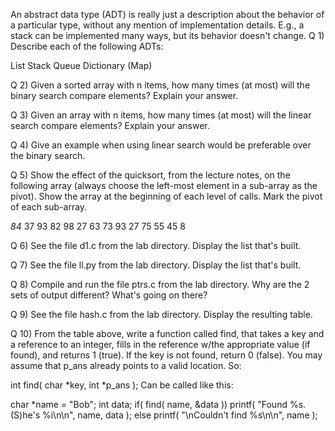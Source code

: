 An abstract data type (ADT) is really just a description about the behavior of a particular type, without any mention of implementation details. E.g., a stack can be implemented many ways, but its behavior doesn't change.
Q 1) Describe each of the following ADTs:

List
Stack
Queue
Dictionary (Map)

Q 2) Given a sorted array with n items, how many times (at most) will the binary search compare elements? Explain your answer.

Q 3) Given an array with n items, how many times (at most) will the linear search compare elements? Explain your answer.

Q 4) Give an example when using linear search would be preferable over the binary search.

Q 5) Show the effect of the quicksort, from the lecture notes, on the following array (always choose the left-most element in a sub-array as the pivot). Show the array at the beginning of each level of calls. Mark the pivot of each sub-array.

*84* 37 93 82 98 27 63 73 93 27 75 55 45 8

Q 6) See the file d1.c from the lab directory. Display the list that's built.

Q 7) See the file ll.py from the lab directory. Display the list that's built.

Q 8) Compile and run the file ptrs.c from the lab directory. Why are the 2 sets of output different? What's going on there?

Q 9) See the file hash.c from the lab directory. Display the resulting table.

Q 10) From the table above, write a function called find, that takes a key and a reference to an integer, fills in the reference w/the appropriate value (if found), and returns 1 (true). If the key is not found, return 0 (false). You may assume that p_ans already points to a valid location. So:

int find( char *key, int *p_ans );
Can be called like this:

 char *name = "Bob";
int data;
if( find( name, &data ))
   printf( "Found %s.  (S)he's %i\n\n", name, data );
else
   printf( "\nCouldn't find %s\n\n", name );

